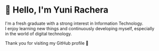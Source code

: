 # 👋 Hello, I'm Yuni Rachera

I'm a fresh graduate with a strong interest in Information Technology.  
I enjoy learning new things and continuously developing myself, especially in the world of digital technology.

Thank you for visiting my GitHub profile 🌿
